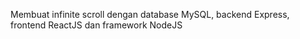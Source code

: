 Membuat infinite scroll dengan database MySQL, backend Express, frontend ReactJS dan framework NodeJS
